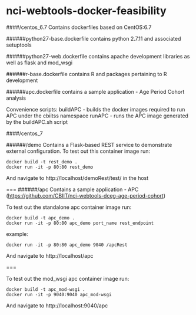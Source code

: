 # nci-webtools-docker-feasibility

####/centos_6.7
Contains dockerfiles based on CentOS:6.7

######python27-base.dockerfile
contains python 2.7.11 and associated setuptools


######python27-web.dockerfile
contains apache development libraries as well as flask and mod_wsgi


######r-base.dockerfile
contains R and packages pertaining to R development


######apc.dockerfile
contains a sample application - Age Period Cohort analysis


Convenience scripts:
buildAPC - builds the docker images required to run APC under the cbiitss namespace
runAPC - runs the APC image generated by the buildAPC.sh script



####/centos_7


######/demo
Contains a Flask-based REST service to demonstrate external configuration.
To test out this container image run:
```
docker build -t rest_demo .
docker run -it -p 80:80 rest_demo
```

And navigate to http://localhost/demoRest/test/ in the host

===
######/apc
Contains a sample application - APC (https://github.com/CBIIT/nci-webtools-dceg-age-period-cohort)

To test out the standalone apc container image run:
```
docker build -t apc_demo .
docker run -it -p 80:80 apc_demo port_name rest_endpoint
```
example:
```
docker run -it -p 80:80 apc_demo 9040 /apcRest
```

And navigate to http://localhost/apc

===

To test out the mod_wsgi apc container image run:
```
docker build -t apc_mod-wsgi .
docker run -it -p 9040:9040 apc_mod-wsgi
```

And navigate to http://localhost:9040/apc


